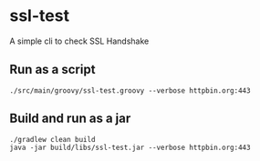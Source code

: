 # ssl-test

A simple cli to check SSL Handshake

## Run as a script

`./src/main/groovy/ssl-test.groovy --verbose httpbin.org:443`

## Build and run as a jar

`./gradlew clean build`  
`java -jar build/libs/ssl-test.jar --verbose httpbin.org:443`
